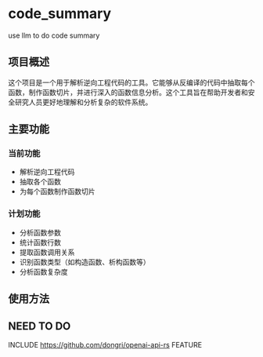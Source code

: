 # code_summary
use llm to do code summary

## 项目概述

这个项目是一个用于解析逆向工程代码的工具。它能够从反编译的代码中抽取每个函数，制作函数切片，并进行深入的函数信息分析。这个工具旨在帮助开发者和安全研究人员更好地理解和分析复杂的软件系统。

## 主要功能

### 当前功能

- 解析逆向工程代码
- 抽取各个函数
- 为每个函数制作函数切片

### 计划功能

- 分析函数参数
- 统计函数行数
- 提取函数调用关系
- 识别函数类型（如构造函数、析构函数等）
- 分析函数复杂度

## 使用方法

## NEED TO DO 

INCLUDE https://github.com/dongri/openai-api-rs FEATURE
